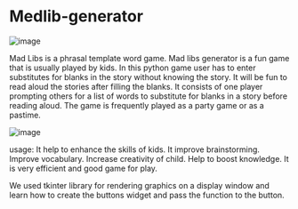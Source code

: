# Medlib-generator
![image](https://github.com/user-attachments/assets/b98fdf8b-98ed-4169-b014-7a66445283b2)

Mad Libs is a phrasal template word game.
Mad libs generator is a fun game that is usually played by kids.
In this python game user has to enter substitutes for blanks
in the story without knowing the story.
It will be fun to read aloud the stories after filling the blanks. It
consists of one player prompting others for a list of words to
substitute for blanks in a story before reading aloud.
The game is frequently played as a party game or as a pastime.

![image](https://github.com/user-attachments/assets/6f9e5f8a-1286-4821-af38-4e186da7b831)

usage:
It help to enhance the skills of kids.
It improve brainstorming.
Improve vocabulary.
Increase creativity of child.
Help to boost knowledge.
It is very efficient and good game for play.

We used tkinter library for rendering graphics on a
display window and learn how to create the buttons
widget and pass the function to the button.
